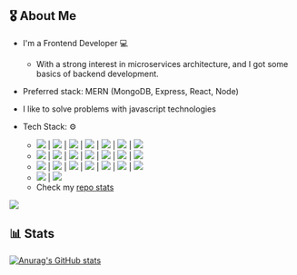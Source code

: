 ## 🎖 About Me
  * I'm a Frontend Developer 💻
    * With a strong interest in microservices architecture, and I got some basics of backend development. 
  
  * Preferred stack: MERN (MongoDB, Express, React, Node)
  * I like to solve problems with javascript technologies

* Tech Stack: ⚙️
  * ![](https://img.shields.io/badge/HTML5-E34F26?style=for-the-badge&logo=html5&logoColor=white) | ![](https://img.shields.io/badge/CSS3-1572B6?style=for-the-badge&logo=css3&logoColor=white) | ![](https://img.shields.io/badge/PHP-777BB4?style=for-the-badge&logo=php&logoColor=white) | ![](https://img.shields.io/badge/Sass-CC6699?style=for-the-badge&logo=sass&logoColor=white) | ![](https://img.shields.io/badge/Bootstrap-563D7C?style=for-the-badge&logo=bootstrap&logoColor=white) | ![](https://img.shields.io/badge/Tailwind_CSS-38B2AC?style=for-the-badge&logo=tailwind-css&logoColor=white) | ![](https://img.shields.io/badge/Docker-2CA5E0?style=for-the-badge&logo=docker&logoColor=white)
  * ![](https://img.shields.io/badge/JavaScript-323330?style=for-the-badge&logo=javascript&logoColor=F7DF1E) | ![](https://img.shields.io/badge/TypeScript-007ACC?style=for-the-badge&logo=typescript&logoColor=white) | ![](https://img.shields.io/badge/React-20232A?style=for-the-badge&logo=react&logoColor=61DAFB) | ![](https://img.shields.io/badge/next.js-000000?style=for-the-badge&logo=nextdotjs&logoColor=white) | ![](https://img.shields.io/badge/Node.js-339933?style=for-the-badge&logo=nodedotjs&logoColor=white) | ![](https://img.shields.io/badge/npm-CB3837?style=for-the-badge&logo=npm&logoColor=white) | ![](https://img.shields.io/badge/Express.js-000000?style=for-the-badge&logo=express&logoColor=white)
  * ![](https://img.shields.io/badge/MySQL-00000F?style=for-the-badge&logo=mysql&logoColor=white) | ![](https://img.shields.io/badge/PostgreSQL-316192?style=for-the-badge&logo=postgresql&logoColor=white) | ![](https://img.shields.io/badge/MongoDB-white?style=for-the-badge&logo=mongodb&logoColor=4EA94B) | ![](https://img.shields.io/badge/Git-F05032?style=for-the-badge&logo=git&logoColor=white) | ![](https://img.shields.io/badge/Jenkins-D24939?style=for-the-badge&logo=Jenkins&logoColor=white) | ![](https://img.shields.io/badge/Amazon_AWS-FF9900?style=for-the-badge&logo=amazonaws&logoColor=white) | ![](https://img.shields.io/badge/travis_CI-3EAAAF?style=for-the-badge&logo=travisci&logoColor=white)
  * ![](https://img.shields.io/badge/Debian-A81D33?style=for-the-badge&logo=debian&logoColor=white) | ![](https://img.shields.io/badge/mac%20os-000000?style=for-the-badge&logo=apple&logoColor=white)
  * Check my [repo stats](https://profile-summary-for-github.com/user/ferdroid8080)

![](https://komarev.com/ghpvc/?username=ferdroid8080&color=yellowgreen)

## 📊 Stats
[![Anurag's GitHub stats](https://github-readme-stats.vercel.app/api?username=ferdroid8080&count_private=true&show_icons=true&theme=gruvbox)](https://github.com/ferdroid8080)

